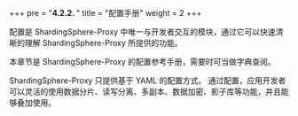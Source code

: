 +++
pre = "<b>4.2.2. </b>"
title = "配置手册"
weight = 2
+++

配置是 ShardingSphere-Proxy 中唯一与开发者交互的模块，通过它可以快速清晰的理解 ShardingSphere-Proxy 所提供的功能。

本章节是 ShardingSphere-Proxy 的配置参考手册，需要时可当做字典查阅。

ShardingSphere-Proxy 只提供基于 YAML 的配置方式。
通过配置，应用开发者可以灵活的使用数据分片、读写分离、多副本、数据加密、影子库等功能，并且能够叠加使用。
